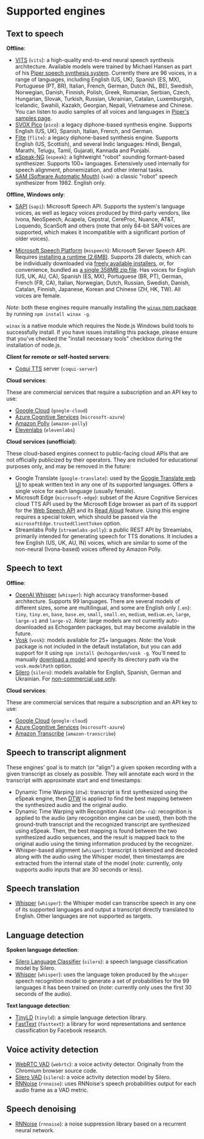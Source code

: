 
# Supported engines

## Text to speech

**Offline**:
* [VITS](https://github.com/jaywalnut310/vits) (`vits`): a high-quality end-to-end neural speech synthesis architecture. Available models were trained by Michael Hansen as part of his [Piper speech synthesis system](https://github.com/rhasspy/piper). Currently there are 96 voices, in a range of languages, including English (US, UK), Spanish (ES, MX), Portuguese (PT, BR), Italian, French, German, Dutch (NL, BE), Swedish, Norwegian, Danish, Finnish, Polish, Greek, Romanian, Serbian, Czech, Hungarian, Slovak, Turkish, Russian, Ukrainian, Catalan, Luxemburgish, Icelandic, Swahili, Kazakh, Georgian, Nepali, Vietnamese and Chinese. You can listen to audio samples of all voices and languages in [Piper's samples page](https://rhasspy.github.io/piper-samples/).
* [SVOX Pico](https://github.com/naggety/picotts) (`pico`): a legacy diphone-based synthesis engine. Supports English (US, UK), Spanish, Italian, French, and German.
* [Flite](https://github.com/festvox/flite) (`flite`): a legacy diphone-based synthesis engine. Supports English (US, Scottish), and several Indic languages: Hindi, Bengali, Marathi, Telugu, Tamil, Gujarati, Kannada and Punjabi.
* [eSpeak-NG](https://github.com/espeak-ng/espeak-ng/) (`espeak`): a lightweight "robot" sounding formant-based synthesizer. Supports 100+ languages. Extensively used internally for speech alignment, phonemization, and other internal tasks.
* [SAM (Software Automatic Mouth)](https://github.com/discordier/sam) (`sam`): a classic "robot" speech synthesizer from 1982. English only.

**Offline, Windows only**:

* [SAPI](https://en.wikipedia.org/wiki/Microsoft_Speech_API) (`sapi`): Microsoft Speech API. Supports the system's language voices, as well as legacy voices produced by third-party vendors, like Ivona, NeoSpeech, Acapela, Cepstral, CereProc, Nuance, AT&T, Loquendo, ScanSoft and others (note that only 64-bit SAPI voices are supported, which makes it incompatible with a significant portion of older voices).

* [Microsoft Speech Platform](https://www.microsoft.com/en-us/download/details.aspx?id=27225) (`msspeech`): Microsoft Server Speech API. Requires [installing a runtime (2.6MB)](https://www.microsoft.com/en-us/download/details.aspx?id=27225). Supports 28 dialects, which can be individually downloaded via [freely available installers](https://www.microsoft.com/en-us/download/details.aspx?id=27224), or, for convenience, bundled as [a single 358MB zip file](https://drive.google.com/u/0/uc?id=1uQdFNxLzUxpaEwVVKhMawys8cIh3F21T&export=download). Has voices for English (US, UK, AU, CA), Spanish (ES, MX), Portuguese (BR, PT), German, French (FR, CA), Italian, Norwegian, Dutch, Russian, Swedish, Danish, Catalan, Finnish, Japanese, Korean and Chinese (ZH, HK, TW). All voices are female.

_Note_: both these engines require manually installing the [`winax` npm package](https://www.npmjs.com/package/winax) by running `npm install winax -g`.

`winax` is a native module which requires the Node.js Windows build tools to successfully install. If you have issues installing this package, please ensure that you've checked the "install necessary tools" checkbox during the installation of node.js.

**Client for remote or self-hosted servers**:
* [Coqui TTS](https://github.com/coqui-ai/TTS) server (`coqui-server`)

**Cloud services**:

These are commercial services that require a subscription and an API key to use:

* [Google Cloud](https://cloud.google.com/text-to-speech) (`google-cloud`)
* [Azure Cognitive Services](https://azure.microsoft.com/en-us/products/cognitive-services/text-to-speech/) (`microsoft-azure`)
* [Amazon Polly](https://aws.amazon.com/polly/) (`amazon-polly`)
* [Elevenlabs](https://elevenlabs.io/) (`elevenlabs`)

**Cloud services (unofficial)**:

These cloud-based engines connect to public-facing cloud APIs that are not officially publicized by their operators. They are included for educational purposes only, and may be removed in the future:

* Google Translate (`google-translate`): used by the [Google Translate web UI](https://translate.google.com/) to speak written text in any one of its supported languages. Offers a single voice for each language (usually female).
* Microsoft Edge (`microsoft-edge`): subset of the Azure Cognitive Services cloud TTS API used by the Microsoft Edge browser as part of its support for the [Web Speech API](https://developer.mozilla.org/en-US/docs/Web/API/Web_Speech_API) and its [Read Aloud](https://www.microsoft.com/en-us/edge/features/read-aloud?form=MT00D8) feature. Using this engine requires a special token, which should be passed via the `microsoftEdge.trustedClientToken` option.
* Streamlabs Polly (`streamlabs-polly`): a public REST API by Streamlabs, primarily intended for generating speech for TTS donations. It includes a few English (US, UK, AU, IN) voices, which are similar to some of the non-neural (Ivona-based) voices offered by Amazon Polly.

## Speech to text

**Offline**:
* [OpenAI Whisper](https://github.com/openai/whisper) (`whisper`): high accuracy transformer-based architecture. Supports 99 languages. There are several models of different sizes, some are multilingual, and some are English only (`.en`): `tiny`, `tiny.en`, `base`, `base.en`, `small`, `small.en`, `medium`, `medium.en`, `large`, `large-v1` and `large-v2`. _Note_: large models are not currently auto-downloaded as Echogarden packages, but may become available in the future.
* [Vosk](https://github.com/alphacep/vosk-api) (`vosk`): models available for 25+ languages. _Note_: the Vosk package is not included in the default installation, but you can add support for it using `npm install @echogarden/vosk -g`. You'll need to manually [download a model](https://alphacephei.com/vosk/models) and specify its directory path via the `vosk.modelPath` option.
* [Silero](https://github.com/snakers4/silero-models) (`silero`): models available for English, Spanish, German and Ukrainian. For [non-commercial use only](https://github.com/snakers4/silero-models/blob/master/LICENSE).

**Cloud services**:

These are commercial services that require a subscription and an API key to use:

* [Google Cloud](https://cloud.google.com/speech-to-text) (`google-cloud`)
* [Azure Cognitive Services](https://azure.microsoft.com/en-us/products/cognitive-services/speech-to-text/) (`microsoft-azure`)
* [Amazon Transcribe](https://aws.amazon.com/transcribe/) (`amazon-transcribe`)

## Speech to transcript alignment

These engines' goal is to match (or "align") a given spoken recording with a given transcript as closely as possible. They will annotate each word in the transcript with approximate start and end timestamps:

* Dynamic Time Warping (`dtw`): transcript is first synthesized using the eSpeak engine, then [DTW](https://en.wikipedia.org/wiki/Dynamic_time_warping) is applied to find the best mapping between the synthesized audio and the original audio.
* Dynamic Time Warping with Recognition Assist (`dtw-ra`): recognition is applied to the audio (any recognition engine can be used), then both the ground-truth transcript and the recognized transcript are synthesized using eSpeak. Then, the best mapping is found between the two synthesized audio sequences, and the result is mapped back to the original audio using the timing information produced by the recognizer.
* Whisper-based alignment (`whisper`): transcript is tokenized and decoded along with the audio using the Whisper model, then timestamps are extracted from the internal state of the model (_note_: currently, only supports audio inputs that are 30 seconds or less).

## Speech translation

* [Whisper](https://github.com/openai/whisper) (`whisper`): the Whisper model can transcribe speech in any one of its supported languages and output a transcript directly translated to English. Other languages are not supported as targets.

## Language detection

**Spoken language detection**:
* [Silero Language Classifier](https://github.com/snakers4/silero-vad/wiki/Other-Models) (`silero`): a speech language classification model by Silero.
* [Whisper](https://github.com/openai/whisper) (`whisper`): uses the language token produced by the `whisper` speech recognition model to generate a set of probabilities for the 99 languages it has been trained on (_note_: currently only uses the first 30 seconds of the audio).

**Text language detection**:
* [TinyLD](https://www.npmjs.com/package/tinyld) (`tinyld`): a simple language detection library.
* [FastText](https://github.com/facebookresearch/fastText) (`fasttext`): a library for word representations and sentence classification by Facebook research.

## Voice activity detection

* [WebRTC VAD](https://github.com/dpirch/libfvad) (`webrtc`): a voice activity detector. Originally from the Chromium browser source code.
* [Silero VAD](https://github.com/snakers4/silero-vad) (`silero`): a voice activity detection model by Silero.
* [RNNoise](https://github.com/xiph/rnnoise) (`rnnoise`): uses RNNoise's speech probabilities output for each audio frame as a VAD metric.

## Speech denoising

* [RNNoise](https://github.com/xiph/rnnoise) (`rnnoise`): a noise suppression library based on a recurrent neural network.
